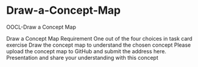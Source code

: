 # Draw-a-Concept-Map
OOCL-Draw a Concept Map

Draw a Concept Map
Requirement
One out of the four choices in task card exercise
Draw the concept map to understand the chosen concept
Please upload the concept map to GitHub and submit the address here.
Presentation and share your understanding with this concept
